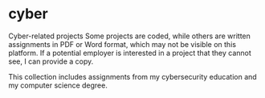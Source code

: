 # cyber
Cyber-related projects 
Some projects are coded, while others are written assignments in PDF or Word format, which may not be visible on this platform. If a potential employer is interested in a project that they cannot see, I can provide a copy.

This collection includes assignments from my cybersecurity education and my computer science degree.
